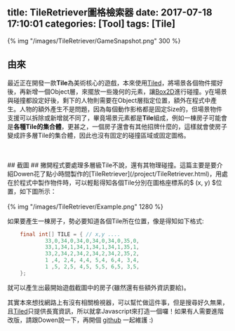 title: TileRetriever圖格檢索器
date: 2017-07-18 17:10:01
categories: [Tool]
tags: [Tile]
---
{% img "/images/TileRetriever/GameSnapshot.png" 300 %}

## 由來 ##
最近正在開發一款**Tile**為美術核心的遊戲，本來使用[Tiled][]，將場景各個物件擺好後，再新增一個Object層，來擺放一些幾何的元素，讓[Box2D][]進行碰撞。y在場景與碰撞都設定好後，剩下的人物則需要在Object層指定位置，額外在程式中產生。人物的額外產生不是問題，因為每個動作影格都是固定Size的，但場景物件支援可以拆除或新增就不同了，畢竟場景元素都是**Tile**組成，例如一棟房子可能會是**各種Tile的集合體**，更甚之，一個房子還會有其他招牌什麼的，這樣就會使房子變成許多層Tile的集合體，因此也沒有固定的碰撞區域或固定圖格。
<!--more-->
</br>
</br>
## 截圖 ##
撇開程式要處理多層級Tile不說，還有其物理碰撞。這篇主要是要介紹Dowen花了點小時間製作的[TileRetriever](/project/TileRetriever.html)，用處在於程式中製作物件時，可以輕鬆得知各個Tile分別在圖格座標系的$ (x, y) $位置，如下圖所示：
</br>
</br>
{% img "/images/TileRetriever/Example.png" 1280 %}

如果要產生一棟房子，勢必要知道各個Tile所在位置，像是得知如下格式:
``` java
    final int[] TILE = { // x,y ....
            33,0,34,0,34,0,34,0,34,0,35,0,
            33,1,34,1,34,1,34,1,34,1,35,1,
            33,2,34,2,34,2,34,2,34,2,35,2,
            1 ,4, 2,4, 4,4, 5,4, 6,4, 3,4,
            1 ,5, 2,5, 4,5, 5,5, 6,5, 3,5,
    };
```
就可以產生出最開始遊戲截圖中的房子(雖然還有些額外資訊要給)。


其實本來想找網路上有沒有相關檢視器，可以幫忙做這件事，但是搜尋好久無果，且[Tiled][]只提供長寬資訊，所以就拿Javascript來打造一個囉！如果有人需要進階改版，請跟Dowen說一下，再開個 [github][] 一起維護 :)

[Tiled]: http://www.mapeditor.org/ "Tiled"
[Box2D]: http://www.mapeditor.org/ "Box2D"
[github]: https://github.com/ "github"